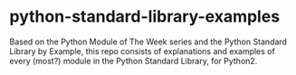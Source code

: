 # python-standard-library-examples

Based on the Python Module of The Week series and the Python Standard Library by Example, this repo consists of explanations and examples of every (most?) module in the Python Standard Library, for Python2.
